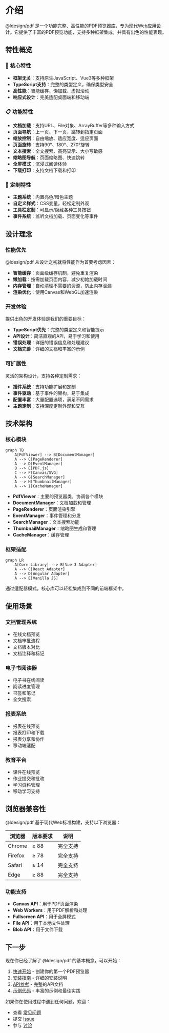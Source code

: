 # 介绍

@ldesign/pdf 是一个功能完整、高性能的PDF预览器库，专为现代Web应用设计。它提供了丰富的PDF预览功能，支持多种框架集成，并具有出色的性能表现。

## 特性概览

### 🚀 核心特性

- **框架无关**：支持原生JavaScript、Vue3等多种框架
- **TypeScript支持**：完整的类型定义，确保类型安全
- **高性能**：智能缓存、懒加载、虚拟滚动
- **响应式设计**：完美适配桌面端和移动端

### 📋 功能特性

- **文档加载**：支持URL、File对象、ArrayBuffer等多种输入方式
- **页面导航**：上一页、下一页、跳转到指定页面
- **缩放控制**：自由缩放、适应宽度、适应页面
- **页面旋转**：支持90°、180°、270°旋转
- **文本搜索**：全文搜索、高亮显示、大小写敏感
- **缩略图导航**：页面缩略图、快速跳转
- **全屏模式**：沉浸式阅读体验
- **下载打印**：支持文档下载和打印

### 🎨 定制特性

- **主题系统**：内置亮色/暗色主题
- **自定义样式**：CSS变量，轻松定制外观
- **工具栏定制**：可显示/隐藏各种工具按钮
- **事件系统**：监听文档加载、页面变化等事件

## 设计理念

### 性能优先

@ldesign/pdf 从设计之初就将性能作为首要考虑因素：

- **智能缓存**：页面级缓存机制，避免重复渲染
- **懒加载**：按需加载页面内容，减少初始加载时间
- **内存管理**：自动清理不需要的资源，防止内存泄漏
- **渲染优化**：使用Canvas和WebGL加速渲染

### 开发体验

提供出色的开发体验是我们的重要目标：

- **TypeScript优先**：完整的类型定义和智能提示
- **API设计**：简洁直观的API，易于学习和使用
- **错误处理**：详细的错误信息和处理建议
- **文档完善**：详细的文档和丰富的示例

### 可扩展性

灵活的架构设计，支持各种定制需求：

- **插件系统**：支持功能扩展和定制
- **事件驱动**：基于事件的架构，易于集成
- **配置丰富**：大量配置选项，满足不同需求
- **主题定制**：支持深度定制外观和交互

## 技术架构

### 核心模块

```mermaid
graph TB
    A[PdfViewer] --> B[DocumentManager]
    A --> C[PageRenderer]
    A --> D[EventManager]
    B --> E[PDF.js]
    C --> F[Canvas/SVG]
    A --> G[SearchManager]
    A --> H[ThumbnailManager]
    A --> I[CacheManager]
```

- **PdfViewer**：主要的预览器类，协调各个模块
- **DocumentManager**：文档加载和管理
- **PageRenderer**：页面渲染引擎
- **EventManager**：事件管理和分发
- **SearchManager**：文本搜索功能
- **ThumbnailManager**：缩略图生成和管理
- **CacheManager**：缓存管理

### 框架适配

```mermaid
graph LR
    A[Core Library] --> B[Vue 3 Adapter]
    A --> C[React Adapter]
    A --> D[Angular Adapter]
    A --> E[Vanilla JS]
```

通过适配器模式，核心库可以轻松集成到不同的前端框架中。

## 使用场景

### 文档管理系统

- 在线文档预览
- 文档审批流程
- 文档版本对比
- 文档注释和标记

### 电子书阅读器

- 电子书在线阅读
- 阅读进度管理
- 书签和笔记
- 全文搜索

### 报表系统

- 报表在线预览
- 报表打印和下载
- 报表分享和协作
- 移动端适配

### 教育平台

- 课件在线预览
- 作业提交和批改
- 学习资料管理
- 移动学习支持

## 浏览器兼容性

@ldesign/pdf 基于现代Web标准构建，支持以下浏览器：

| 浏览器 | 版本要求 | 说明 |
|--------|----------|------|
| Chrome | ≥ 88 | 完全支持 |
| Firefox | ≥ 78 | 完全支持 |
| Safari | ≥ 14 | 完全支持 |
| Edge | ≥ 88 | 完全支持 |

### 功能支持

- **Canvas API**：用于PDF页面渲染
- **Web Workers**：用于PDF解析和处理
- **Fullscreen API**：用于全屏模式
- **File API**：用于本地文件处理
- **Blob API**：用于文件下载

## 下一步

现在你已经了解了 @ldesign/pdf 的基本概念，可以开始：

1. [快速开始](/guide/getting-started) - 创建你的第一个PDF预览器
2. [安装指南](/guide/installation) - 详细的安装说明
3. [API参考](/api/) - 完整的API文档
4. [示例代码](/examples/) - 丰富的示例和最佳实践

如果你在使用过程中遇到任何问题，欢迎：

- 查看 [常见问题](/guide/faq)
- 提交 [Issue](https://github.com/ldesign/pdf/issues)
- 参与 [讨论](https://github.com/ldesign/pdf/discussions)

